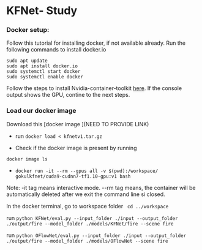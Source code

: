 # KFNet- Study

### Docker setup:
Follow this tutorial for installing docker, if not available already.
Run the following commands to install docker.io
```
sudo apt update
sudo apt install docker.io
sudo systemctl start docker
sudo systemctl enable docker
```
Follow the steps to install Nvidia-container-toolkit [here](https://docs.nvidia.com/datacenter/cloud-native/container-toolkit/install-guide.html#docker). If the console output shows the GPU, contine to the next steps.

### Load our docker image

Download this [docker image ](NEED TO PROVIDE LINK) 

- run ``` docker load < kfnetv1.tar.gz ```

- Check if the docker image is present by running 

``` docker image ls ```

- ```docker run -it --rm --gpus all -v $(pwd):/workspace/ gokulkfnet/cuda9-cudnn7-tf1.10-gpu:v1 bash```

Note: -it tag means interactive mode. --rm tag means, the container will be automatically deleted after we exit the command line si closed.

In the docker terminal, go to workspace folder ``` cd ../workspace```


run ```python KFNet/eval.py --input_folder ./input --output_folder ./output/fire --model_folder ./models/KFNet/fire --scene fire```

run ```python OFlowNet/eval.py --input_folder ./input --output_folder ./output/fire --model_folder ./models/OFlowNet --scene fire```
